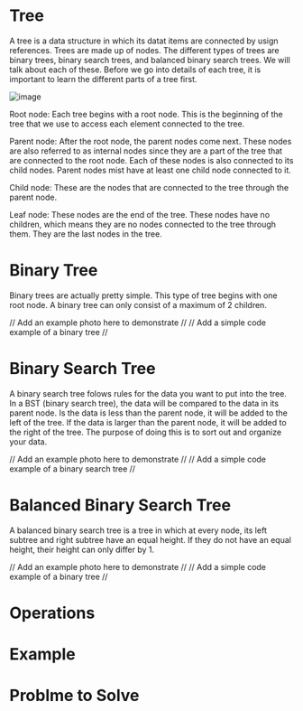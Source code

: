# Tree
A tree is a data structure in which its datat items are connected by usign references.  Trees are made up of nodes.  The different types of trees are binary trees, binary search trees, and balanced binary search trees.  We will talk about each of these.  Before we go into details of each tree, it is important to learn the different parts of a tree first.

![image](https://user-images.githubusercontent.com/75501838/207478694-fcaf6923-09a6-47f9-b178-8fffb53d7801.png)

Root node: Each tree begins with a root node.  This is the beginning of the tree that we use to access each element connected to the tree.

Parent node: After the root node, the parent nodes come next.  These nodes are also referred to as internal nodes since they are a part of the tree that are connected to the root node.  Each of these nodes is also connected to its child nodes.  Parent nodes mist have at least one child node connected to it.

Child node: These are the nodes that are connected to the tree through the parent node.

Leaf node: These nodes are the end of the tree.  These nodes have no children, which means they are no nodes connected to the tree through them.  They are the last nodes in the tree.

# Binary Tree
Binary trees are actually pretty simple.  This type of tree begins with one root node.  A binary tree can only consist of a maximum of 2 children.

// Add an example photo here to demonstrate //
// Add a simple code example of a binary tree //

# Binary Search Tree
A binary search tree folows rules for the data you want to put into the tree.  In a BST (binary search tree), the data will be compared to the data in its parent node.  Is the data is less than the parent node, it will be added to the left of the tree.  If the data is larger than the parent node, it will be added to the right of the tree.  The purpose of doing this is to sort out and organize your data.

// Add an example photo here to demonstrate //
// Add a simple code example of a binary search tree //

# Balanced Binary Search Tree
A balanced binary search tree is a tree in which at every node, its left subtree and right subtree have an equal height.  If they do not have an equal height, their height can only differ by 1.

// Add an example photo here to demonstrate //
// Add a simple code example of a binary tree //

# Operations

# Example

# Problme to Solve
